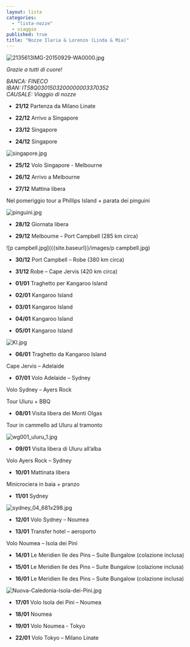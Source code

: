 ```yaml
---
layout: lista
categories: 
  - "lista-nozze"
  - viaggio
published: true
title: "Nozze Ilaria & Lorenzo (Linda & Mia)"
---
```



![2135613IMG-20150929-WA0000.jpg]({{site.baseurl}}/images/2135613IMG-20150929-WA0000.jpg)



_Grazie a tutti di cuore!_

<address>
BANCA: FINECO<br/>
IBAN: IT58Q0301503200000003370352<br/>
CAUSALE: Viaggio di nozze<br/>
</address>
 
 
- **21/12** Partenza da Milano Linate 

- **22/12** Arrivo a Singapore 

- **23/12** Singapore 

- **24/12** Singapore

![singapore.jpg]({{site.baseurl}}/images/singapore.jpg)

- **25/12** Volo Singapore  - Melbourne 

- **26/12** Arrivo a Melbourne 

- **27/12** Mattina libera 

Nel pomeriggio tour a Phillips Island + parata dei pinguini 

![pinguini.jpg]({{site.baseurl}}/images/pinguini.jpg)

- **28/12** Giornata libera

- **29/12** Melbourne – Port Campbell  (285 km circa)

![p campbell.jpg]({{site.baseurl}}/images/p campbell.jpg)

- **30/12** Port Campbell – Robe  (380 km circa)

- **31/12** Robe – Cape Jervis (420 km circa) 

- **01/01** Traghetto per Kangaroo Island 

- **02/01** Kangaroo Island 

- **03/01** Kangaroo Island 

- **04/01** Kangaroo Island 

- **05/01** Kangaroo Island 

![KI.jpg]({{site.baseurl}}/images/KI.jpg)

- **06/01** Traghetto da Kangaroo Island 

Cape Jervis – Adelaide

- **07/01** Volo Adelaide – Sydney   

Volo Sydney – Ayers Rock 

Tour Uluru  + BBQ 

- **08/01** Visita libera dei Monti Olgas 

Tour in cammello ad Uluru al tramonto 

![wg001_uluru_1.jpg]({{site.baseurl}}/images/wg001_uluru_1.jpg)

- **09/01** Visita libera di Uluru all’alba 

Volo Ayers Rock – Sydney 

- **10/01** Mattinata libera 

Minicrociera in baia + pranzo

- **11/01** Sydney

![sydney_04_681x298.jpg]({{site.baseurl}}/images/sydney_04_681x298.jpg)

- **12/01** Volo Sydney – Noumea  

- **13/01** Transfer hotel – aeroporto 

Volo Noumea – Isola dei Pini 

- **14/01** Le Meridien Ile des Pins – Suite Bungalow (colazione inclusa)

- **15/01** Le Meridien Ile des Pins – Suite Bungalow (colazione inclusa)

- **16/01** Le Meridien Ile des Pins – Suite Bungalow (colazione inclusa)

![Nuova-Caledonia-Isola-dei-Pini.jpg]({{site.baseurl}}/images/Nuova-Caledonia-Isola-dei-Pini.jpg)

- **17/01** Volo Isola dei Pini – Noumea 

- **18/01** Noumea 

- **19/01** Volo Noumea - Tokyo   

- **22/01** Volo Tokyo – Milano Linate
